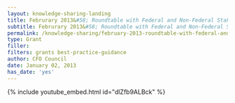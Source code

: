 ```yaml
---
layout: knowledge-sharing-landing
title: Februrary 2013&#58; Roundtable with Federal and Non-Federal Stakeholders on Proposed Uniform Guidance
subtitle: Februrary 2013&#58; Roundtable with Federal and Non-Federal Stakeholders on Proposed Uniform Guidance
permalink: /knowledge-sharing/february-2013-roundtable-with-federal-and-non-federal-stakeholders-on-proposed-uniform-guidance/
type: Grant
filler:  
filters: grants best-practice-guidance
author: CFO Council 
date: January 02, 2013
has_date: 'yes'
---
```


{% include youtube_embed.html id="dlZfb9ALBck" %}  
